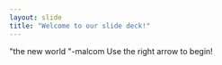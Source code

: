 ```yaml
---
layout: slide
title: "Welcome to our slide deck!"
---
```

"the new world "-malcom 
Use the right arrow to begin!
